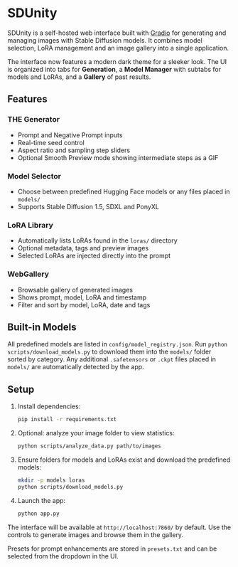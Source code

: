 # SDUnity

SDUnity is a self-hosted web interface built with [Gradio](https://www.gradio.app/) for generating and managing images with Stable Diffusion models. It combines model selection, LoRA management and an image gallery into a single application.

The interface now features a modern dark theme for a sleeker look.
The UI is organized into tabs for **Generation**, a **Model Manager** with subtabs for models and LoRAs, and a **Gallery** of past results.

## Features

### THE Generator
- Prompt and Negative Prompt inputs
- Real-time seed control
- Aspect ratio and sampling step sliders
 - Optional Smooth Preview mode showing intermediate steps as a GIF

### Model Selector
- Choose between predefined Hugging Face models or any files placed in `models/`
- Supports Stable Diffusion 1.5, SDXL and PonyXL

### LoRA Library
- Automatically lists LoRAs found in the `loras/` directory
- Optional metadata, tags and preview images
- Selected LoRAs are injected directly into the prompt

### WebGallery
- Browsable gallery of generated images
- Shows prompt, model, LoRA and timestamp
- Filter and sort by model, LoRA, date and tags

## Built-in Models

All predefined models are listed in `config/model_registry.json`. Run
`python scripts/download_models.py` to download them into the `models/` folder
sorted by category. Any additional `.safetensors` or `.ckpt` files placed in
`models/` are automatically detected by the app.

## Setup

1. Install dependencies:
   ```bash
   pip install -r requirements.txt
   ```
2. Optional: analyze your image folder to view statistics:
   ```bash
   python scripts/analyze_data.py path/to/images
   ```
3. Ensure folders for models and LoRAs exist and download the predefined models:
   ```bash
   mkdir -p models loras
   python scripts/download_models.py
   ```
4. Launch the app:
   ```bash
   python app.py
   ```

The interface will be available at `http://localhost:7860/` by default. Use the controls to generate images and browse them in the gallery.

Presets for prompt enhancements are stored in `presets.txt` and can be selected from the dropdown in the UI.

